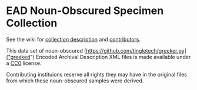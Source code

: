 # EAD Noun-Obscured Specimen Collection

See the wiki for [collection description](https://github.com/tingletech/ead-test-col/wiki) and [contributors](https://github.com/tingletech/ead-test-col/wiki/Contributors).

This data set of noun-obscured [https://github.com/tingletech/greeker.py]("greeked") Encoded Archival Description XML files is made available under a [CC0](http://creativecommons.org/publicdomain/zero/1.0/) license.

Contributing instituions reserve all rights they may have in the
original files from which these noun-obscured samples were derived.
